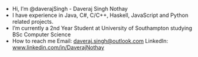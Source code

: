 - Hi, I’m @daverajSingh - Daveraj Singh Nothay
- I have experience in Java, C#, C/C++, Haskell, JavaScript and Python related projects. 
- I’m currently a 2nd Year Student at University of Southampton studying BSc Computer Science
- How to reach me 
  Email: daveraj.singh@outlook.com
  LinkedIn: www.linkedin.com/in/DaverajNothay

<!---
daverajSingh/daverajSingh is a ✨ special ✨ repository because its `README.md` (this file) appears on your GitHub profile.
You can click the Preview link to take a look at your changes.
--->
